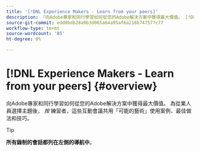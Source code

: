 ```yaml
---
title: '[!DNL Experience Makers - Learn from your peers]'
description: 「向Adobe專家和同行學習如何從您的Adobe解決方案中獲得最大價值。 [!DNL Experience Makers - Learn from your peers] 是一系列全球虛擬客戶學習活動，重點是深入研究 [!DNL Adobe Experience Cloud] 解決方案。
source-git-commit: edd0bdb28a9b3d065a64a95af6a216b747577c77
workflow-type: tm+mt
source-wordcount: '85'
ht-degree: 0%

---
```


# [!DNL Experience Makers - Learn from your peers] {#overview}

向Adobe專家和同行學習如何從您的Adobe解決方案中獲得最大價值。 為從業人員選擇主題後， _按_ 練習者，這些互動會議共用「可能的藝術」使用案例、最佳做法和技巧。

>[!TIP]
>
>**所有錄制的會話都列在左側的導航中**。
